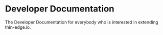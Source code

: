 # Developer Documentation
The Developer Documentation for everybody who is interested in extending thin-edge.io. 